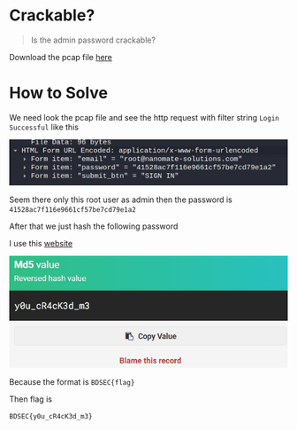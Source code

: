 # Crackable?

> Is the admin password crackable?

Download the pcap file [here](file/challenge.zip)

# How to Solve

We need look the pcap file and see the http request with filter string `Login Successful` like this

![POC 1](images/POC%201.jpg)

Seem there only this root user as admin then the password is `41528ac7f116e9661cf57be7cd79e1a2`

After that we just hash the following password

I use this [website](https://md5hashing.net/hash/md5)

![POC 2](images/POC%202.jpg)

Because the format is `BDSEC{flag}`

Then flag is

```
BDSEC{y0u_cR4cK3d_m3}
```